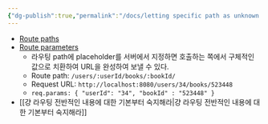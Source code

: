 ```yaml
---
{"dg-publish":true,"permalink":"/docs/letting specific path as unknown with colon/","title":"letting specific path as unknown with colon"}
---
```


- [Route paths](https://expressjs.com/en/guide/routing.html#route-paths)
- [Route parameters](https://expressjs.com/en/guide/routing.html#route-parameters)
	- 라우팅 path에 placeholder를 서버에서 지정하면 호출하는 쪽에서 구체적인 값으로 치환하여 URL을 완성하여 보낼 수 있다.
	- Route path: `/users/:userId/books/:bookId/`
	- Request URL: `http://localhost:8080/users/34/books/523448`
	- `req.params: { "userId": "34", "bookId" : "523448" }`
- [[걍 라우팅 전반적인 내용에 대한 기본부터 숙지해라\|걍 라우팅 전반적인 내용에 대한 기본부터 숙지해라]]
